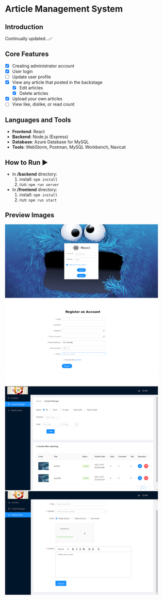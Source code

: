 # Article Management System

## Introduction
Continually updated...✅

## Core Features
+ [x] Creating administrator account 
+ [x] User login 
+ [ ] Update user profile
+ [x] View any article that posted in the backstage 
  + [x] Edit articles 
  + [x] Delete articles 
+ [x] Upload your own articles 
+ [ ] View like, dislike, or read count

## Languages and Tools
+ **Frontend**: React
+ **Backend**: Node.js (Express)
+ **Database**: Azure Database for MySQL
+ **Tools**: WebStorm, Postman, MySQL Workbench, Navicat

## How to Run ▶️
+ In **/backend** directory:
  1. install: `npm install`
  2. run: `npm run server`
+ In **/frontend** directory:
  1. install:  `npm install`
  2. run: `npm run start`

## Preview Images
![](/img/login.png)
![](/img/register.png)
![](/img/content-manager.png)
![](/img/publish.png)
